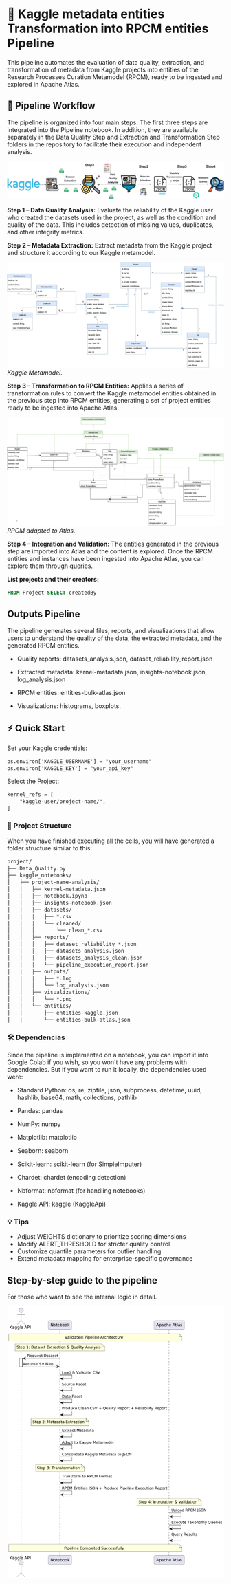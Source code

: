 #  🚀 Kaggle metadata entities Transformation into RPCM entities Pipeline

This pipeline automates the evaluation of data quality, extraction, and transformation of metadata from Kaggle projects into entities of the Research Processes Curation Metamodel (RPCM), ready to be ingested and explored in Apache Atlas.

## 📌 Pipeline Workflow

The pipeline is organized into four main steps. The first three steps are integrated into the Pipeline notebook. In addition, they are available separately in the Data Quality Step and Extraction and Transformation Step folders in the repository to facilitate their execution and independent analysis.

![workflow](/images/steps.jpg)


**Step 1 – Data Quality Analysis:** Evaluate the reliability of the Kaggle user who created the datasets used in the project, as well as the condition and quality of the data. This includes detection of missing values, duplicates, and other integrity metrics.

**Step 2 – Metadata Extraction:**
Extract metadata from the Kaggle project and structure it according to our Kaggle metamodel.

![kaggle-representation](/images/kaggle-representation.jpg)  
*Kaggle Metamodel.*

**Step 3 – Transformation to RPCM Entities:** Applies a series of transformation rules to convert the Kaggle metamodel entities obtained in the previous step into RPCM entities, generating a set of project entities ready to be ingested into Apache Atlas.

![metamodel-atlas](/images/metamodel-atlas.png)
*RPCM adapted to Atlas.*

**Step 4 – Integration and Validation:** The entities generated in the previous step are imported into Atlas and the content is explored. Once the RPCM entities and instances have been ingested into Apache Atlas, you can explore them through queries.


**List projects and their creators:**
```SQL
FROM Project SELECT createdBy
```

## Outputs Pipeline

The pipeline generates several files, reports, and visualizations that allow users to understand the quality of the data, the extracted metadata, and the generated RPCM entities.

- Quality reports: datasets_analysis.json,  dataset_reliability_report.json  

- Extracted metadata: kernel-metadata.json, insights-notebook.json, log_analysis.json  

- RPCM entities: entities-bulk-atlas.json

- Visualizations: histograms, boxplots.


## ⚡ Quick Start

Set your Kaggle credentials:

```
os.environ['KAGGLE_USERNAME'] = "your_username"
os.environ['KAGGLE_KEY'] = "your_api_key"
```

Select the Project:
```
kernel_refs = [
    "kaggle-user/project-name/",
]
```

### 📁 Project Structure

When you have finished executing all the cells, you will have generated a folder structure similar to this:

```
project/
├── Data_Quality.py
├── kaggle_notebooks/
│   ├── project-name-analysis/
│   │   ├── kernel-metadata.json
│   │   ├── notebook.ipynb
│   │   ├── insights-notebook.json
│   │   ├── datasets/
│   │   │   ├── *.csv
│   │   │   └── cleaned/
│   │   │       └── clean_*.csv
│   │   ├── reports/
│   │   │   ├── dataset_reliability_*.json
│   │   │   ├── datasets_analysis.json
│   │   │   ├── datasets_analysis_clean.json
│   │   │   └── pipeline_execution_report.json
│   │   ├── outputs/
│   │   │   ├── *.log
│   │   │   └── log_analysis.json
│   │   ├── visualizations/
│   │   │   └── *.png
│   │   └── entities/
│   │       ├── entities-kaggle.json
│   │       └── entities-bulk-atlas.json
```


### 🛠️ Dependencias
Since the pipeline is implemented on a notebook, you can import it into Google Colab if you wish, so you won't have any problems with dependencies. But if you want to run it locally, the dependencies used were: 

- Standard Python: os, re, zipfile, json, subprocess, datetime, uuid, hashlib, base64, math, collections, pathlib

- Pandas: pandas
- NumPy: numpy
- Matplotlib: matplotlib
- Seaborn: seaborn
- Scikit-learn: scikit-learn (for SimpleImputer)
- Chardet: chardet (encoding detection)
- Nbformat: nbformat (for handling notebooks)
- Kaggle API: kaggle (KaggleApi)

### 💡 Tips
- Adjust WEIGHTS dictionary to prioritize scoring dimensions
- Modify ALERT_THRESHOLD for stricter quality control
- Customize quantile parameters for outlier handling
- Extend metadata mapping for enterprise-specific governance


## Step-by-step guide to the pipeline

For those who want to see the internal logic in detail.

![architecture](/images/architecture.png)


